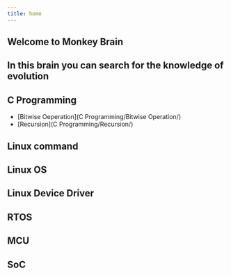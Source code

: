 ```yaml
---
title: home
---
```

## Welcome to Monkey Brain
## In this brain you can search for the knowledge of evolution

## C Programming
- [Bitwise Oeperation](C Programming/Bitwise Operation/)
- [Recursion](C Programming/Recursion/)

## Linux command
## Linux OS
## Linux Device Driver
## RTOS
## MCU
## SoC
